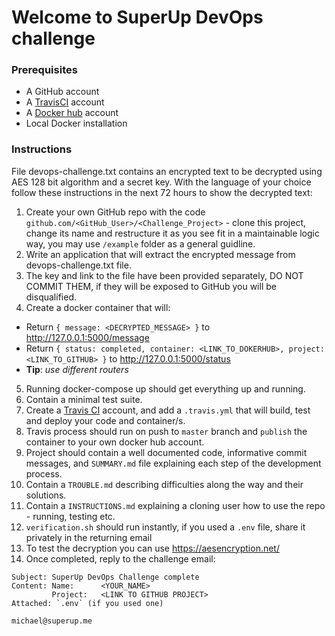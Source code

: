 # Welcome to SuperUp DevOps challenge

### Prerequisites

* A GitHub account
* A [TravisCI](https://docs.travis-ci.com) account 
* A [Docker hub](https://hub.docker.com) account
* Local Docker installation

### Instructions

File devops-challenge.txt contains an encrypted text to be decrypted using AES 128 bit algorithm and a secret key.
With the language of your choice follow these instructions in the next 72 hours to show the decrypted text:

1. Create your own GitHub repo with the code `github.com/<GitHub_User>/<Challenge_Project>`  - clone this project, change its name and restructure it as you see fit in a maintainable logic way, you may use `/example`  folder as a general guidline.
2. Write an application that will extract the encrypted message from devops-challenge.txt file.
3. The key and link to the file have been provided separately, DO NOT COMMIT THEM, if they will be exposed to GitHub you will be disqualified.
4. Create a docker container that will:
* Return `{ message: <DECRYPTED_MESSAGE> }` to http://127.0.0.1:5000/message
* Return `{ status: completed, container: <LINK_TO_DOKERHUB>, project: <LINK_TO_GITHUB> }` to http://127.0.0.1:5000/status
* **Tip**: *use different routers*
5. Running docker-compose up should get everything up and running.
6. Contain a minimal test suite.
7. Create a [Travis CI](https://travis-ci.org/) account, and add a `.travis.yml` that will build, test and deploy your code and container/s.
8. Travis process should run on push to `master` branch and `publish` the container to your own docker hub account.
9. Project should contain a well documented code, informative commit messages, and `SUMMARY.md` file explaining each step of the development process.
10. Contain a `TROUBLE.md` describing difficulties along the way and their solutions.
11. Contain a `INSTRUCTIONS.md` explaining a cloning user how to use the repo - running, testing etc.
12. `verification.sh` should run instantly, if you used a `.env` file, share it privately in the returning email
13. To test the decryption you can use https://aesencryption.net/
14. Once completed, reply to the challenge email:
```
Subject: SuperUp DevOps Challenge complete
Content: Name:      <YOUR_NAME>
         Project:   <LINK TO GITHUB PROJECT>
Attached: `.env` (if you used one)

```
```
michael@superup.me
```
